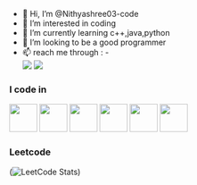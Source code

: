 - 👋 Hi, I’m @Nithyashree03-code
- 👀 I’m interested in coding
- 🌱 I’m currently learning c++,java,python
- 💞️ I’m looking to be a good programmer
- 📫 reach me through :
-<br /> [<img src="https://img.shields.io/badge/Gmail-D14836?style=for-the-badge&logo=gmail&logoColor=white" />](nshree03112005@gmail.com) [<img src="https://img.shields.io/badge/LinkedIn-0077B5?style=for-the-badge&logo=linkedin&logoColor=white" />](https://www.linkedin.com/in/nithyashreead//)
### I code in
<img height="50" width="50" src="https://img.icons8.com/color/48/000000/python.png" /> <img height="50" width="50" src="https://img.icons8.com/color/48/000000/c-programming.png" /> <img height="50" width="50" src="https://img.icons8.com/color/48/000000/c-plus-plus-logo.png" /> <img height="50" width="50" src="https://img.icons8.com/color/48/000000/java-coffee-cup-logo.png" /> <img height="50" width="50" src="https://img.icons8.com/color/48/000000/html-5.png" /> <img height="50" width="50" src="https://img.icons8.com/color/48/000000/css3.png" />

### Leetcode

(![LeetCode Stats](https://leetcard.jacoblin.cool/Nithya_shree_03?theme=dark&font=Cutive&ext=heatmap))





